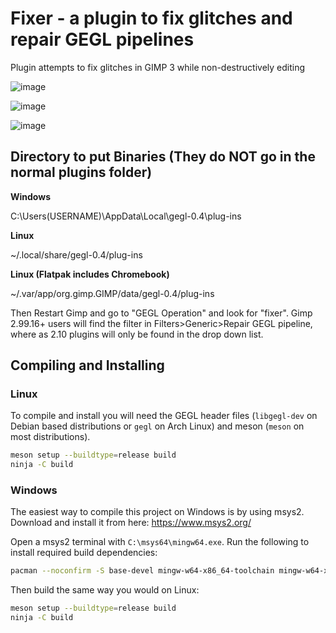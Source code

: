 # Fixer - a plugin to fix glitches and repair GEGL pipelines 

Plugin attempts to fix glitches in GIMP 3 while non-destructively editing

![image](https://github.com/user-attachments/assets/5c1f53dd-d0fb-4792-8bee-1e00a36bd558)


![image](https://github.com/user-attachments/assets/6b1b08c0-6cd1-4068-9494-3c0742a7eae3)

![image](https://github.com/user-attachments/assets/1f548d3c-1834-4f0b-b4d2-f5f6131c94d8)


## Directory to put Binaries (They do NOT go in the normal plugins folder)

**Windows**

 C:\Users\(USERNAME)\AppData\Local\gegl-0.4\plug-ins

 **Linux**

~/.local/share/gegl-0.4/plug-ins

 **Linux (Flatpak includes Chromebook)**

~/.var/app/org.gimp.GIMP/data/gegl-0.4/plug-ins

Then Restart Gimp and go to "GEGL Operation" and look for "fixer". Gimp 2.99.16+ users will find the filter in Filters>Generic>Repair GEGL pipeline, where as 2.10 plugins will only be found in the drop down list.


## Compiling and Installing

### Linux

To compile and install you will need the GEGL header files (`libgegl-dev` on
Debian based distributions or `gegl` on Arch Linux) and meson (`meson` on
most distributions).

```bash
meson setup --buildtype=release build
ninja -C build

```

### Windows

The easiest way to compile this project on Windows is by using msys2.  Download
and install it from here: https://www.msys2.org/

Open a msys2 terminal with `C:\msys64\mingw64.exe`.  Run the following to
install required build dependencies:

```bash
pacman --noconfirm -S base-devel mingw-w64-x86_64-toolchain mingw-w64-x86_64-meson mingw-w64-x86_64-gegl
```

Then build the same way you would on Linux:

```bash
meson setup --buildtype=release build
ninja -C build
```

